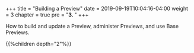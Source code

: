 +++
title = "Building a Preview"
date = 2019-09-19T10:04:16-04:00
weight = 3
chapter = true
pre = "<b>3. </b>"
+++

How to build and update a Preview, administer Previews, and use Base Previews.

{{%children depth="2"%}}

